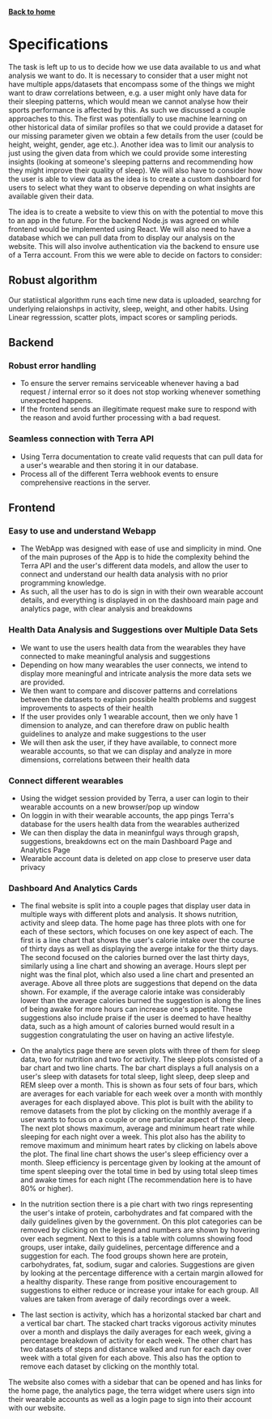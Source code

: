 [__Back to home__](../index.md)

# Specifications 

The task is left up to us to decide how we use data available to us and what analysis we want to do. It is necessary to consider that a user might not have multiple apps/datasets that encompass some of the things we might want to draw correlations between, e.g. a user might only have data for their sleeping patterns, which would mean we cannot analyse how their sports performance is affected by this. As such we discussed a couple approaches to this. The first was potentially to use machine learning on other historical data of similar profiles so that we could provide a dataset for our missing parameter given we obtain a few details from the user (could be height, weight, gender, age etc.). Another idea was to limit our analysis to just using the given data from which we could provide some interesting insights (looking at someone's sleeping patterns and recommending how they might improve their quality of sleep). We will also have to consider how the user is able to view data as the idea is to create a custom dashboard for users to select what they want to observe depending on what insights are available given their data. 

 The idea is to create a website to view this on with the potential to move this to an app in the future. For the backend Node.js was agreed on while frontend would be implemented using React. We will also need to have a database which we can pull data from to display our analysis on the website. This will also involve authentication via the backend to ensure use of a Terra account. From this we were able to decide on factors to consider:

## Robust algorithm
Our statiistical algorithm runs each time new data is uploaded, searchng for underlying relaionshps in activity, sleep, weight, and other habits. Using Linear regresssion, scatter plots, impact scores or sampling periods.

## Backend

### Robust error handling

- To ensure the server remains serviceable whenever having a bad request / internal error so it does not stop working whenever something unexpected happens.
- If the frontend sends an illegitimate request make sure to respond with the reason and avoid further processing with a bad request. 

### Seamless connection with Terra API

- Using Terra documentation to create valid requests that can pull data for a user's wearable and then storing it in our database.
- Process all of the different Terra webhook events to ensure comprehensive reactions in the server.





## Frontend

### Easy to use and understand Webapp

- The WebApp was designed with ease of use and simplicity in mind. One of the main puproses of the App is to hide the complexity behind the Terra API and the user's different data models, and allow the user to connect and understand our health data analysis with no prior programming knowledge.
- As such, all the user has to do is sign in with their own wearable account details, and everything is displayed in on the dashboard main page and analytics page, with clear analysis and breakdowns

### Health Data Analysis and Suggestions over Multiple Data Sets
 
- We want to use the users health data from the wearables they have connected to make meaningful analysis and suggestions
- Depending on how many wearables the user connects, we intend to display more meaningful and intricate analysis the more data sets we are provided.
- We then want to compare and discover patterns and correlations between the datasets to explain possible health problems and suggest improvements to aspects of their health
- If the user provides only 1 wearable account, then we only have 1 dimension to analyze, and can therefore draw on public health guidelines to analyze and make suggestions to the user
- We will then ask the user, if they have available, to connect more wearable accounts, so that we can display and analyze in more dimensions, correlations between their health data

### Connect different wearables

- Using the widget session provided by Terra, a user can login to their wearable accounts on a new browser/pop up window
- On loggin in with their wearable accounts, the app pings Terra's database for the users health data from the wearables autherized
- We can then display the data in meaninfgul ways through grapsh, suggestions, breakdowns ect on the main Dashboard Page and Analytics Page
- Wearable account data is deleted on app close to preserve user data privacy 

### Dashboard And Analytics Cards

- The final website is split into a couple pages that display user data in multiple ways with different plots and analysis. It shows nutrition, activity and sleep data. The home page has three plots with one for each of these sectors, which focuses on one key aspect of each. The first is a line chart that shows the user's calorie intake over the course of thirty days as well as displaying the averge intake for the thirty days. The second focused on the calories burned over the last thirty days, similarly using a line chart and showing an average. Hours slept per night was the final plot, which also used a line chart and presented an average. Above all three plots are suggestions that depend on the data shown. For example, if the average calorie intake was considerably lower than the average calories burned the suggestion is along the lines of being awake for more hours can increase one's appetite. These suggestions also include praise if the user is deemed to have healthy data, such as a high amount of calories burned would result in a suggestion congratulating the user on having an active lifestyle.

- On the analytics page there are seven plots with three of them for sleep data, two for nutrition and two for activity. The sleep plots consisted of a bar chart and two line charts. The bar chart displays a full analysis on a user's sleep with datasets for total sleep, light sleep, deep sleep and REM sleep over a month. This is shown as four sets of four bars, which are averages for each variable for each week over a month with monthly averages for each displayed above. This plot is built with the ability to remove datasets from the plot by clicking on the monthly average if a user wants to focus on a couple or one particular aspect of their sleep. The next plot shows maximum, average and minimum heart rate while sleeping for each night over a week. This plot also has the ability to remove maximum and minimum heart rates by clicking on labels above the plot. The final line chart shows the user's sleep efficiency over a month. Sleep efficiency is percentage given by looking at the amount of time spent sleeping over the total time in bed by using total sleep times and awake times for each night (The recommendation here is to have 80% or higher).

- In the nutrition section there is a pie chart with two rings representing the user's intake of protein, carbohydrates and fat compared with the daily guidelines given by the government. On this plot categories can be removed by clicking on the legend and numbers are shown by hovering over each segment. Next to this is a table with columns showing food groups, user intake, daily guidelines, percentage difference and a suggestion for each. The food groups shown here are protein, carbohydrates, fat, sodium, sugar and calories. Suggestions are given by looking at the percentage difference with a certain margin allowed for a healthy disparity. These range from positive encouragement to suggestions to either reduce or increase your intake for each group. All values are taken from average of daily recordings over a week.

- The last section is activity, which has a horizontal stacked bar chart and a vertical bar chart. The stacked chart tracks vigorous activity minutes over a month and displays the daily averages for each week, giving a percentage breakdown of activity for each week. The other chart has two datasets of steps and distance walked and run for each day over week with a total given for each above. This also has the option to remove each dataset by clicking on the monthly total.

The website also comes with a sidebar that can be opened and has links for the home page, the analytics page, the terra widget where users sign into their wearable accounts as well as a login page to sign into their account with our website.

